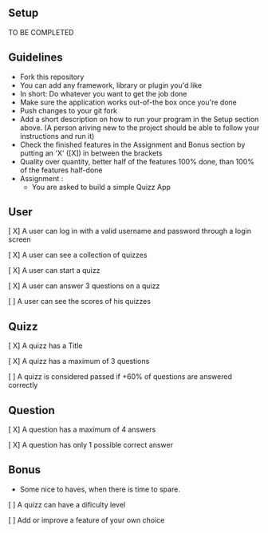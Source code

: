 ## Setup
 TO BE COMPLETED

## Guidelines
- Fork this repository
- You can add any framework, library or plugin you'd like
- In short: Do whatever you want to get the job done
- Make sure the application works out-of-the box once you're done
- Push changes to your git fork
- Add a short description on how to run your program in the Setup section above. (A person ariving new to the project should be able to follow your instructions and run it)
- Check the finished features in the Assignment and Bonus section by putting an 'X' ([X]) in between the brackets
- Quality over quantity, better half of the features 100% done, than 100% of the features half-done
- Assignment :
  - You are asked to build a simple Quizz App

## User
 [ X] A user can log in with a valid username and password through a login screen

 [ X] A user can see a collection of quizzes

 [ X] A user can start a quizz

 [ X] A user can answer 3 questions on a quizz

 [ ] A user can see the scores of his quizzes


## Quizz
 [ X] A quizz has a Title

 [ X] A quizz has a maximum of 3 questions

 [ ] A quizz is considered passed if +60% of questions are answered correctly

## Question
 [ X] A question has a maximum of 4 answers

 [ X] A question has only 1 possible correct answer


## Bonus
- Some nice to haves, when there is time to spare.

 [ ] A quizz can have a dificulty level

 [ ] Add or improve a feature of your own choice
